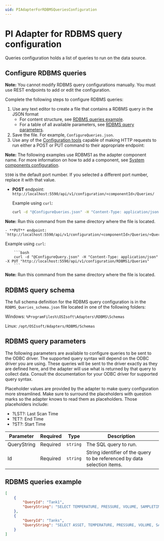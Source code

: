 ```yaml
---
uid: PIAdapterForRDBMSQueriesConfiguration
---
```


# PI Adapter for RDBMS query configuration

Queries configuration holds a list of queries to run on the data source.

## Configure RDBMS queries

**Note:** You cannot modify RDBMS query configurations manually. You must use REST endpoints to add or edit the configuration.

Complete the following steps to configure RDBMS queries:

1. Use any text editor to create a file that contains a RDBMS query in the JSON format
    - For content structure, see [RDBMS queries example](#rdbms-queries-example). 
    - For a table of all available parameters, see [RDBMS query parameters](#rdbms-query-parameters).
2. Save the file. For example, `ConfigureQueries.json`.
3. Use any of the [Configuration tools](xref:ConfigurationTools1-3) capable of making HTTP requests to run either a POST or PUT command to their appropriate endpoint:

**Note:** The following examples use RDBMS1 as the adapter component name. For more information on how to add a component, see [System components configuration](xref:SystemComponentsConfiguration1-3).
    
   `5590` is the default port number. If you selected a different port number, replace it with that value.

   - **POST** endpoint: `http://localhost:5590/api/v1/configuration/<componentId>/Queries/`

      Example using `curl`:

      ```bash
      curl -d "@ConfigureQueries.json" -H "Content-Type: application/json" -X POST "http://localhost:5590/api/v1/configuration/RDBMS1/Queries"
      ```

   **Note:** Run this command from the same directory where the file is located.

    - **PUT** endpoint: `http://localhost:5590/api/v1/configuration/<componentId>/Queries/<QueryId>`

   Example using `curl`:

        ```bash
        curl -d "@ConfigureQuery.json" -H "Content-Type: application/json" -X PUT "http://localhost:5590/api/v1/configuration/RDBMS1/Queries"
        ```

   **Note:** Run this command from the same directory where the file is located.

## RDBMS query schema

The full schema definition for the RDBMS query configuration is in the `RDBMS_Queries_schema.json` file located in one of the following folders:

Windows: `%ProgramFiles%\OSIsoft\Adapters\RDBMS\Schemas`

Linux: `/opt/OSIsoft/Adapters/RDBMS/Schemas`

## RDBMS query parameters

The following parameters are available to configure queries to be sent to the ODBC driver. The supported query syntax will depend on the ODBC driver you are using. These queries will be sent to the driver exactly as they are defined here, and the adapter will use what is returned by that query to collect data.
Consult the documentation for your ODBC driver for supported query syntax.

Placeholder values are provided by the adapter to make query configuration more streamlined. Make sure to surround the placeholders with question marks so the adapter knows to read them as placeholders. Those placeholders include:
* ?LST?: Last Scan Time
* ?ET?: End Time 
* ?ST?: Start Time

| Parameter                     | Required | Type      | Description |
|-------------------------------|----------|-----------|-------------|
| QueryString | Required | `string` | The SQL query to run. |
| Id | Required | `string` | String identifier of the query to be referenced by data selection items. |


## RDBMS queries example

```json
[
    {
        "QueryId": "Tank1",
        "QueryString": "SELECT TEMPERATURE, PRESSURE, VOLUME, SAMPLETIME FROM TANK1 WHERE SAMPLETIME > ?LST? ORDER BY SAMPLETIME ASC"
    },
    {
        "QueryId": "Tanks",
        "QueryString": "SELECT ASSET, TEMPERATURE, PRESSURE, VOLUME, SAMPLETIME FROM TANK1 WHERE SAMPLETIME > ?LST? ORDER BY SAMPLETIME ASC"
    }
]
```
